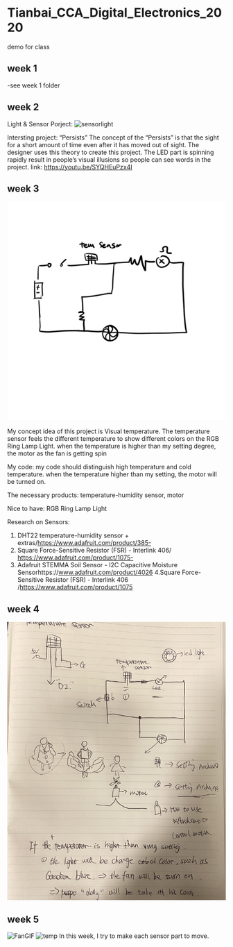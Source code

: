 # Tianbai_CCA_Digital_Electronics_2020
demo for class


## week 1
-see week 1 folder
## week 2
Light & Sensor Porject:
![sensorlight](https://github.com/Tianbaidun0-0/Tianbai_CCA_Digital_Electronics_2020/blob/master/sensorlight.GIF)

Intersting project:
“Persists”
The concept of the “Persists”  is that the sight for a short amount of time even after it has moved out of sight.  The designer uses this theory to create this project. The LED part is spinning rapidly result in people’s visual illusions so people can see words in the project. link: https://youtu.be/SYQHEuPzx4I

## week 3
![IMGPNG](https://github.com/Tianbaidun0-0/Tianbai_CCA_Digital_Electronics_2020/blob/master/image1/IMGPNG.PNG)


My concept idea of this project is Visual temperature. The temperature sensor feels the different temperature to show different colors on the RGB Ring Lamp Light. when the temperature is higher than my setting degree, the motor as the fan is getting spin

My code: my code should distinguish high temperature and cold temperature. when the temperature higher than my setting, the motor will be turned on.

The necessary products:  temperature-humidity sensor, motor

Nice to have: RGB Ring Lamp Light

Research on Sensors:
1. DHT22 temperature-humidity sensor + extras/https://www.adafruit.com/product/385- 
2. Square Force-Sensitive Resistor (FSR) - Interlink 406/ https://www.adafruit.com/product/1075-
3. Adafruit STEMMA Soil Sensor - I2C Capacitive Moisture Sensorhttps://www.adafruit.com/product/4026
4.Square Force-Sensitive Resistor (FSR) - Interlink 406 /https://www.adafruit.com/product/1075
## week 4
![sketchjpg](https://github.com/Tianbaidun0-0/Tianbai_CCA_Digital_Electronics_2020/blob/master/sketchjpg.jpg)

## week 5
![FanGIF](https://github.com/Tianbaidun0-0/Tianbai_CCA_Digital_Electronics_2020/blob/master/FanGIF.GIF)
![temp](https://github.com/Tianbaidun0-0/Tianbai_CCA_Digital_Electronics_2020/blob/master/temp.png)
In this week, I try to make each sensor part to move.

 
